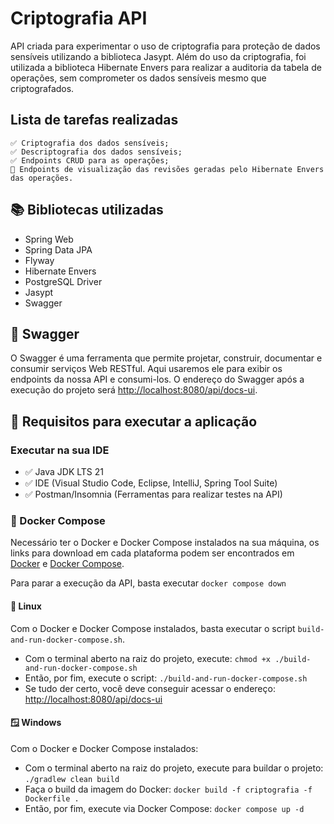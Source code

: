 # Criptografia API

API criada para experimentar o uso de criptografia para proteção de dados sensíveis utilizando a biblioteca Jasypt. Além
do uso da criptografia, foi utilizada a biblioteca Hibernate Envers para realizar a auditoria da tabela de operações,
sem comprometer os dados sensíveis mesmo que criptografados.

## Lista de tarefas realizadas

    ✅ Criptografia dos dados sensíveis;
    ✅ Descriptografia dos dados sensíveis;
    ✅ Endpoints CRUD para as operações;
    🔳 Endpoints de visualização das revisões geradas pelo Hibernate Envers das operações.

## 📚 Bibliotecas utilizadas

- Spring Web
- Spring Data JPA
- Flyway
- Hibernate Envers
- PostgreSQL Driver
- Jasypt
- Swagger

## 🌱 Swagger

O Swagger é uma ferramenta que permite projetar, construir, documentar e consumir serviços Web RESTful. Aqui usaremos
ele para exibir os endpoints da nossa API e consumi-los. O endereço do Swagger após a execução do projeto
será [http://localhost:8080/api/docs-ui](http://localhost:8080/api/docs-ui).

## 🛑 Requisitos para executar a aplicação

### Executar na sua IDE

- ✅ Java JDK LTS 21
- ✅ IDE (Visual Studio Code, Eclipse, IntelliJ, Spring Tool Suite)
- ✅ Postman/Insomnia (Ferramentas para realizar testes na API)

### 🐋 Docker Compose

Necessário ter o Docker e Docker Compose instalados na sua máquina, os links para download em cada plataforma podem ser
encontrados em [Docker](https://docs.docker.com/get-docker/)
e [Docker Compose](https://docs.docker.com/compose/install/).

Para parar a execução da API, basta executar `docker compose down`

#### 🐧 Linux

Com o Docker e Docker Compose instalados, basta executar o script `build-and-run-docker-compose.sh`.

- Com o terminal aberto na raiz do projeto, execute: `chmod +x ./build-and-run-docker-compose.sh`
- Então, por fim, execute o script: `./build-and-run-docker-compose.sh`
- Se tudo der certo, você deve conseguir acessar o
  endereço: [http://localhost:8080/api/docs-ui](http://localhost:8080/api/docs-ui)

#### 🪟 Windows

Com o Docker e Docker Compose instalados:

- Com o terminal aberto na raiz do projeto, execute para buildar o projeto: `./gradlew clean build`
- Faça o build da imagem do Docker: `docker build -f criptografia -f Dockerfile .`
- Então, por fim, execute via Docker Compose: `docker compose up -d`